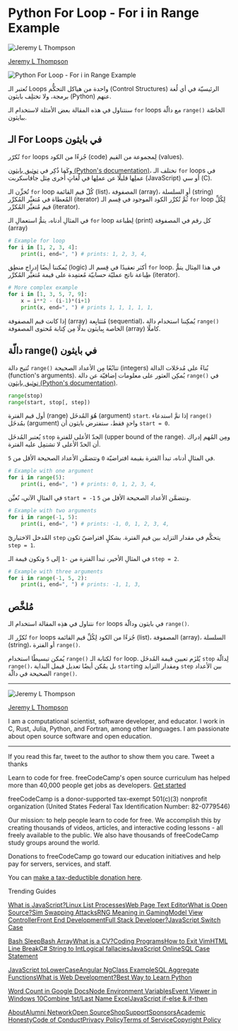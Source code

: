 # Python For Loop - For i in Range Example

![Jeremy L Thompson](https://www.freecodecamp.org/news/content/images/size/w100/2021/02/151340_2.png)

[Jeremy L Thompson](https://www.freecodecamp.org/news/author/jeremylt/)

![Python For Loop - For i in Range Example](https://cdn-media-2.freecodecamp.org/w1280/606365729618b008528a99ae.jpg)

تُعتبر الـ Loops واحدة من هياكل التحكُّم (Control Structures) الرئيسيّة في أي لُغة برمجة، ولا تختلِف بايثون (Python) عنهم.

سنتناول في هذه المقالة بعض الأمثلة لاستخدام الـ `for` loops مع دالّة `range()` الخاصّة ببايثون.

## الـ For Loops في بايثون
تُكرّر `for` loops جُزءًا من الكود (code) لِمجموعة من القيم (values).

وكَما ذُكِر في [توثيق بايثون (Python's documentation)](https://docs.python.org/3/tutorial/controlflow.html#for-statements)، تختلف الـ `for` loops في عملِها قليلًا عن عملِها في لُغاتٍ أُخرى مِثل جافاسكربت (JavaScript) أو سي (C).

تُخزِّن الـ `for` loop كُلّ قيم القائمة (list)، المصفوفة (array)، أو السلسلة (string) المُعطاة في مُتغيِّر المُكرِّر (iterator) ثُمَّ تُكرِّر الكود الموجود في قِسم الـ `for` loop لِكُلِّ قيم مُتغيِّر المُكرِّر (iterator).

في المثالِ أدناه، يتمُّ استعمالِ الـ `for` loop لِطباعة (print) كل رقم في المصفوفة (array)
```python
# Example for loop
for i in [1, 2, 3, 4]:
    print(i, end=", ") # prints: 1, 2, 3, 4,
```
يُمكننا أيضًا إدراج منطِق (logic) أكثر تعقيدًا في قِسم الـ `for` loop. في هذا المِثال يتمُّ طِباعة ناتج عمليّة حسابيّة مُعتمِدة على قيمة مُتغيِّر المُكرِّر (iterator).

```python
# More complex example
for i in [1, 3, 5, 7, 9]:
    x = i**2 - (i-1)*(i+1)
    print(x, end=", ") # prints 1, 1, 1, 1, 1, 
```

إذا كانت قيم المصفوفة (array) مُتتابِعة (sequential)، يُمكِننا استخدام دالة `range()` الخاصة بِبايثون بدلًا مِن كِتابة مُحتوى المصفوفة (array) كاملًا.
## دالّة range() في بايثون
تُتيح دالة `range()` تتابُعًا مِن الأعداد الصحيحة (integers) بُناءً على مُدخَلات الدالة (function's arguments). يُمكِن العثور على معلومات إضافيّة عن دالة `range()` في [توثيق بايثون (Python's documentation)](https://docs.python.org/3/library/stdtypes.html#range).

```python
range(stop)
range(start, stop[, step])

```
أول قيم الفترة (range) هُوَ المُدخَل (argument) `start`. إذا تمَّ استدعاء `range()` بمُدخَل (argument) واحدٍ  فقط، ستفترض بايثون أن `start = 0`.

يُعتبر المُدخَل `stop` الحدّ الأعلى للفترة (upper bound of the range). ومِن المُهم إدراك أن الحدّ الأعلى لا تشتمِل عليه الفترة.

في المثالِ أدناه، تبدأ الفترة بقيمة افتراضيّة `0` وتتضمَّن الأعداد الصحيحة الأقل من `5`. 


```python
# Example with one argument
for i in range(5):
    print(i, end=", ") # prints: 0, 1, 2, 3, 4, 
```

في المثالِ الآتي، نُعيِّن `start = -1` ونتضمَّن الأعداد الصحيحة الأقل من `5`.

```python
# Example with two arguments
for i in range(-1, 5):
    print(i, end=", ") # prints: -1, 0, 1, 2, 3, 4, 
```

المُدخل الاختياريّ `step` يتحكَّم في مقدار التزايد بين قيمِ الفترة. بشكلٍ افتراضيّ تكون `step = 1`.

في المثالِ الأخير، تبدأ الفترة من `-1` إلى `5` وتكون قيمة الـ `step = 2`.

```python
# Example with three arguments
for i in range(-1, 5, 2):
    print(i, end=", ") # prints: -1, 1, 3, 
```

## مُلخَّص

نتناول في هذِه المقالة استخدام الـ `for` loops في بايثون ودالّة `range()`.

تُكرِّر الـ `for` loops جُزءًا من الكود لِكُلِّ قيم القائمة (list)، المصفوفة (array)، السلسلة (string)، أو الفترة `range()`.

يُمكن تبسيطًا استخدام `range()` لكتابة الـ `for` loop. يُلزَم تعيين قيمة المُدخَل `stop` لِدالّة `range()`، بل يمُكن أيضًا تعديل قيمل البداية `start`ing ومقدار التزايد `step` بين الأعداد الصحيحة في دالّة `range()`.

----------

![Jeremy L Thompson](https://www.freecodecamp.org/news/content/images/size/w100/2021/02/151340_2.png)

[Jeremy L Thompson](https://www.freecodecamp.org/news/author/jeremylt/)

I am a computational scientist, software developer, and educator. I work in C, Rust, Julia, Python, and Fortran, among other languages. I am passionate about open source software and open education.

----------

If you read this far, tweet to the author to show them you care.  Tweet a thanks

Learn to code for free. freeCodeCamp's open source curriculum has helped more than 40,000 people get jobs as developers.  [Get started](https://www.freecodecamp.org/learn/)

freeCodeCamp is a donor-supported tax-exempt 501(c)(3) nonprofit organization (United States Federal Tax Identification Number: 82-0779546)

Our mission: to help people learn to code for free. We accomplish this by creating thousands of videos, articles, and interactive coding lessons - all freely available to the public. We also have thousands of freeCodeCamp study groups around the world.

Donations to freeCodeCamp go toward our education initiatives and help pay for servers, services, and staff.

You can  [make a tax-deductible donation here](https://www.freecodecamp.org/donate/).

Trending Guides

[What is JavaScript?](https://www.freecodecamp.org/news/what-is-javascript-javascript-code-explained-in-plain-english/)[Linux List Processes](https://www.freecodecamp.org/news/linux-list-processes-how-to-check-running-processes/)[Web Page Text Editor](https://www.freecodecamp.org/news/web-page-text-editor-how-to-open-html-code-in-mac-textedit/)[What is Open Source?](https://www.freecodecamp.org/news/what-is-open-source-software-explained-in-plain-english/)[Sim Swapping Attacks](https://www.freecodecamp.org/news/protect-yourself-against-sim-swapping-attacks/)[RNG Meaning in Gaming](https://www.freecodecamp.org/news/rng-meaning-what-does-rng-stand-for-in-gaming/)[Model View Controller](https://www.freecodecamp.org/news/the-model-view-controller-pattern-mvc-architecture-and-frameworks-explained/)[Front End Development](https://www.freecodecamp.org/news/front-end-developer-what-is-front-end-development-explained-in-plain-english/)[Full Stack Developer?](https://www.freecodecamp.org/news/what-is-a-full-stack-developer-back-end-front-end-full-stack-engineer/)[JavaScript Switch Case](https://www.freecodecamp.org/news/javascript-switch-case-js-switch-statement-example/)

[Bash Sleep](https://www.freecodecamp.org/news/bash-sleep-how-to-make-a-shell-script-wait-n-seconds-example-command/)[Bash Array](https://www.freecodecamp.org/news/bash-array-how-to-declare-an-array-of-strings-in-a-bash-script/)[What is a CV?](https://www.freecodecamp.org/news/what-is-a-cv-and-how-is-it-different-from-a-resume/)[Coding Programs](https://www.freecodecamp.org/news/coding-programs-101-ways-to-learn-to-code-for-free/)[How to Exit Vim](https://www.freecodecamp.org/news/how-to-exit-vim/)[HTML Line Break](https://www.freecodecamp.org/news/html-line-break-how-to-break-a-line-with-the-html-br-tag/)[C# String to Int](https://www.freecodecamp.org/news/how-to-convert-a-string-to-an-int-in-c-tutorial-with-example-code/)[Logical fallacies](https://www.freecodecamp.org/news/logical-fallacies-definition-fallacy-examples/)[JavaScript Online](https://www.freecodecamp.org/news/javascript-online-html-css-js-code-editor-list-browser-ide-tools/)[SQL Case Statement](https://www.freecodecamp.org/news/sql-case-statement-tutorial-with-when-then-clause-example-queries/)

[JavaScript toLowerCase](https://www.freecodecamp.org/news/javascript-tolowercase-how-to-convert-a-string-to-lowercase-and-uppercase-in-js/)[Angular NgClass Example](https://www.freecodecamp.org/news/angular-ngclass-example/)[SQL Aggregate Functions](https://www.freecodecamp.org/news/sql-aggregate-functions-with-example-data-queries-for-beginners/)[What is Web Development?](https://www.freecodecamp.org/news/what-is-web-development-how-to-become-a-web-developer-career-path/)[Best Way to Learn Python](https://www.freecodecamp.org/news/the-best-way-to-learn-python-python-programming-tutorial-for-beginners/)

[Word Count in Google Docs](https://www.freecodecamp.org/news/word-count-in-google-docs-tutorial-counting-words-and-characters-in-a-google-doc-or-word-file/)[Node Environment Variables](https://www.freecodecamp.org/news/how-to-use-node-environment-variables-with-a-dotenv-file-for-node-js-and-npm/)[Event Viewer in Windows 10](https://www.freecodecamp.org/news/event-viewer-how-to-access-the-windows-10-activity-log/)[Combine 1st/Last Name Excel](https://www.freecodecamp.org/news/combine-first-last-names-excel/)[JavaScript if-else & if-then](https://www.freecodecamp.org/news/javascript-if-else-and-if-then-js-conditional-statements/)

[About](https://www.freecodecamp.org/news/about/)[Alumni Network](https://www.linkedin.com/school/free-code-camp/people/)[Open Source](https://github.com/freeCodeCamp/)[Shop](https://www.freecodecamp.org/shop/)[Support](https://www.freecodecamp.org/news/support/)[Sponsors](https://www.freecodecamp.org/news/sponsors/)[Academic Honesty](https://www.freecodecamp.org/news/academic-honesty-policy/)[Code of Conduct](https://www.freecodecamp.org/news/code-of-conduct/)[Privacy Policy](https://www.freecodecamp.org/news/privacy-policy/)[Terms of Service](https://www.freecodecamp.org/news/terms-of-service/)[Copyright Policy](https://www.freecodecamp.org/news/copyright-policy/)
